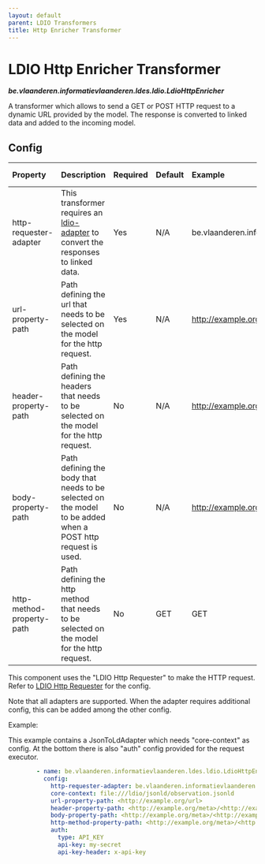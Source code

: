```yaml
---
layout: default
parent: LDIO Transformers
title: Http Enricher Transformer
---
```


# LDIO Http Enricher Transformer
***be.vlaanderen.informatievlaanderen.ldes.ldio.LdioHttpEnricher***

A transformer which allows to send a GET or POST HTTP request to a dynamic URL provided by the model. 
The response is converted to linked data and added to the incoming model.

## Config


| Property                   | Description                                                                                                 | Required | Default | Example                                                 | Supported values                 |
|:---------------------------|:------------------------------------------------------------------------------------------------------------|:---------|:--------|:--------------------------------------------------------|:---------------------------------|
| http-requester-adapter     | This transformer requires an [ldio-adapter](../ldio-adapters) to convert the responses to linked data.      | Yes      | N/A     | be.vlaanderen.informatievlaanderen.ldes.ldi.RdfAdapter  | Paths of supported LDIO Adapters |
| url-property-path          | Path defining the url that needs to be selected on the model for the http request.                          | Yes      | N/A     | <http://example.org/url>                                | Valid property paths             |
| header-property-path       | Path defining the headers that needs to be selected on the model for the http request.                      | No       | N/A     | <http://example.org/header>                             | Valid property paths             |
| body-property-path         | Path defining the body that needs to be selected on the model to be added when a POST http request is used. | No       | N/A     | <http://example.org/meta>/<http://example.org/body>     | Valid property paths             |
| http-method-property-path  | Path defining the http method that needs to be selected on the model for the http request.                  | No       | GET     | GET                                                     | GET or POST                      |

This component uses the "LDIO Http Requester" to make the HTTP request. 
Refer to [LDIO Http Requester](../ldio-core) for the config.

Note that all adapters are supported. When the adapter requires additional config, this can be added among the other config.

Example:

This example contains a JsonToLdAdapter which needs "core-context" as config.
At the bottom there is also "auth" config provided for the request executor.

```yaml
        - name: be.vlaanderen.informatievlaanderen.ldes.ldio.LdioHttpEnricher
          config:
            http-requester-adapter: be.vlaanderen.informatievlaanderen.ldes.ldi.JsonToLdAdapter
            core-context: file:///ldio/jsonld/observation.jsonld
            url-property-path: <http://example.org/url>
            header-property-path: <http://example.org/meta>/<http://example.org/headers>
            body-property-path: <http://example.org/meta>/<http://example.org/body>
            http-method-property-path: <http://example.org/meta>/<http://example.org/method>
            auth:
              type: API_KEY
              api-key: my-secret
              api-key-header: x-api-key
```